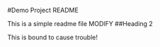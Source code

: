 #Demo Project README

This is a simple readme file
MODIFY
##Heading 2

This is bound to cause trouble!
